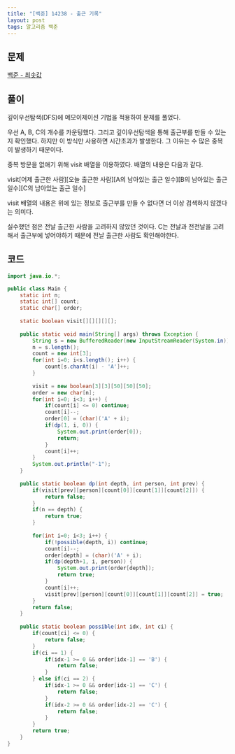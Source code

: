 ```yaml
---
title: "[백준] 14238 - 출근 기록"
layout: post
tags: 알고리즘 백준
---
```


## 문제
[백준 - 최솟값](https://www.acmicpc.net/problem/14238)

## 풀이
깊이우선탐색(DFS)에 메모이제이션 기법을 적용하여 문제를 풀었다.

우선 A, B, C의 개수를 카운팅했다. 그리고 깊이우선탐색을 통해 출근부를 만들 수 있는지 확인했다. 하지만 이 방식만 사용하면 시간초과가 발생한다. 그 이유는 수 많은 중복이 발생하기 때문이다.

중복 방문을 없애기 위해 visit 배열을 이용하였다. 배열의 내용은 다음과 같다.

visit[어제 출근한 사람][오늘 출근한 사람][A의 남아있는 출근 일수][B의 남아있는 출근 일수][C의 남아있는 출근 일수]

visit 배열의 내용은 위에 있는 정보로 출근부를 만들 수 없다면 더 이상 검색하지 않겠다는 의미다.

실수했던 점은 전날 출근한 사람을 고려하지 않았던 것이다. C는 전날과 전전날을 고려해서 출근부에 넣어야하기 때문에 전날 출근한 사람도 확인해야한다.


## 코드	
```java
import java.io.*;

public class Main {
	static int n;
	static int[] count;
	static char[] order;
	
	static boolean visit[][][][][];
	
	public static void main(String[] args) throws Exception {
		String s = new BufferedReader(new InputStreamReader(System.in)).readLine();
		n = s.length();
		count = new int[3];
		for(int i=0; i<s.length(); i++) {
			count[s.charAt(i) - 'A']++;
		}
		
		visit = new boolean[3][3][50][50][50];
		order = new char[n];
		for(int i=0; i<3; i++) {
			if(count[i] <= 0) continue;
			count[i]--;
			order[0] = (char)('A' + i);
			if(dp(1, i, 0)) {
				System.out.print(order[0]);
				return;
			}
			count[i]++;
		}
		System.out.println("-1");
	}
	
	public static boolean dp(int depth, int person, int prev) {
		if(visit[prev][person][count[0]][count[1]][count[2]]) {
			return false;
		}
		if(n == depth) {
			return true;
		}
		
		for(int i=0; i<3; i++) {
			if(!possible(depth, i)) continue;
			count[i]--;
			order[depth] = (char)('A' + i);
			if(dp(depth+1, i, person)) {
				System.out.print(order[depth]);
				return true;
			}
			count[i]++;
			visit[prev][person][count[0]][count[1]][count[2]] = true;
		}
		return false;
	}
	
	public static boolean possible(int idx, int ci) {
		if(count[ci] <= 0) {
			return false;
		}
		if(ci == 1) {
			if(idx-1 >= 0 && order[idx-1] == 'B') {
				return false;
			}
		} else if(ci == 2) {
			if(idx-1 >= 0 && order[idx-1] == 'C') {
				return false;
			}
			if(idx-2 >= 0 && order[idx-2] == 'C') {
				return false;
			}
		}
		return true;
	}
}
```